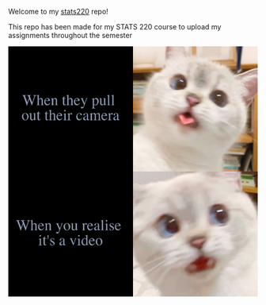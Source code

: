 Welcome to my [stats220](https://connieezhang.github.io/stats220/) repo!

This repo has been made for my STATS 220 course to upload my assignments throughout the semester

![cat_meme](my_meme.png)
